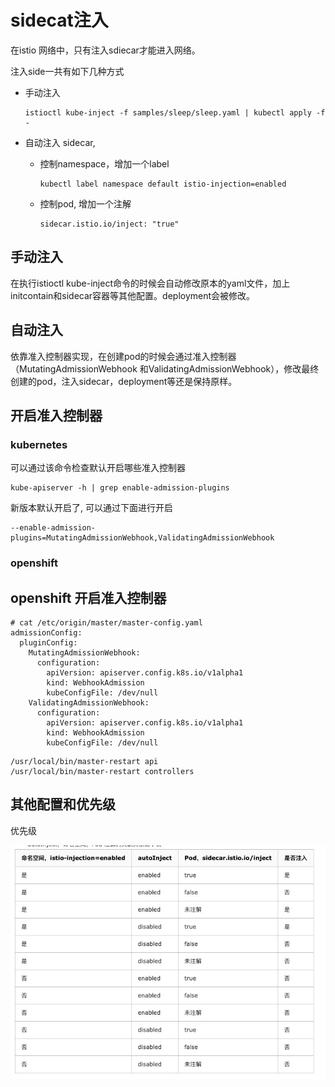 # sidecat注入

在istio 网络中，只有注入sdiecar才能进入网络。

注入side一共有如下几种方式

- 手动注入

  ```
  istioctl kube-inject -f samples/sleep/sleep.yaml | kubectl apply -f -
  ```

- 自动注入 sidecar,

  - 控制namespace，增加一个label

    ```
    kubectl label namespace default istio-injection=enabled
    ```

  - 控制pod, 增加一个注解

    ```
    sidecar.istio.io/inject: "true"
    ```



## 手动注入

在执行istioctl kube-inject命令的时候会自动修改原本的yaml文件，加上initcontain和sidecar容器等其他配置。deployment会被修改。



## 自动注入

依靠准入控制器实现，在创建pod的时候会通过准入控制器（MutatingAdmissionWebhook 和ValidatingAdmissionWebhook），修改最终创建的pod，注入sidecar，deployment等还是保持原样。





## 开启准入控制器

### kubernetes

可以通过该命令检查默认开启哪些准入控制器

```
kube-apiserver -h | grep enable-admission-plugins
```

新版本默认开启了, 可以通过下面进行开启

```
--enable-admission-plugins=MutatingAdmissionWebhook,ValidatingAdmissionWebhook
```



### openshift

##  openshift 开启准入控制器

```
# cat /etc/origin/master/master-config.yaml
admissionConfig:
  pluginConfig:
    MutatingAdmissionWebhook:
      configuration:
        apiVersion: apiserver.config.k8s.io/v1alpha1
        kind: WebhookAdmission
        kubeConfigFile: /dev/null
    ValidatingAdmissionWebhook:
      configuration:
        apiVersion: apiserver.config.k8s.io/v1alpha1
        kind: WebhookAdmission
        kubeConfigFile: /dev/null
```
```
/usr/local/bin/master-restart api
/usr/local/bin/master-restart controllers
```



## 其他配置和优先级



优先级

![image-20200702101217448](.assets/image-20200702101217448.png)

